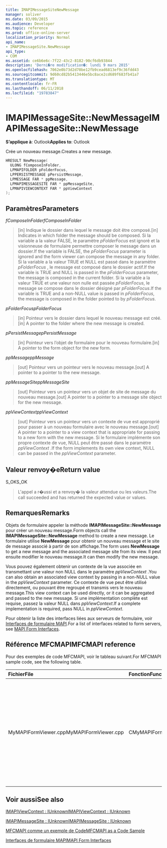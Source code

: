 ```yaml
---
title: IMAPIMessageSiteNewMessage
manager: soliver
ms.date: 03/09/2015
ms.audience: Developer
ms.topic: reference
ms.prod: office-online-server
localization_priority: Normal
api_name:
- IMAPIMessageSite.NewMessage
api_type:
- COM
ms.assetid: ce6b6e6c-7f22-43c2-8182-90cf6db93844
description: 'Derni�re modification�: lundi 9 mars 2015'
ms.openlocfilehash: 7062e0b73d2d70be12fb9cead6813ef9c36fdd43
ms.sourcegitcommit: 9d60cd82b5413446e5bc8ace2cd689f683fb41a7
ms.translationtype: MT
ms.contentlocale: fr-FR
ms.lasthandoff: 06/11/2018
ms.locfileid: "19783847"
---
```

# <a name="imapimessagesitenewmessage"></a><span data-ttu-id="b02f3-103">IMAPIMessageSite::NewMessage</span><span class="sxs-lookup"><span data-stu-id="b02f3-103">IMAPIMessageSite::NewMessage</span></span>

  
  
<span data-ttu-id="b02f3-104">**S’applique à**: Outlook</span><span class="sxs-lookup"><span data-stu-id="b02f3-104">**Applies to**: Outlook</span></span> 
  
<span data-ttu-id="b02f3-105">Crée un nouveau message.</span><span class="sxs-lookup"><span data-stu-id="b02f3-105">Creates a new message.</span></span>
  
```cpp
HRESULT NewMessage(
  ULONG fComposeInFolder,
  LPMAPIFOLDER pFolderFocus,
  LPPERSISTMESSAGE pPersistMessage,
  LPMESSAGE FAR * ppMessage,
  LPMAPIMESSAGESITE FAR * ppMessageSite,
  LPMAPIVIEWCONTEXT FAR * ppViewContext
);
```

## <a name="parameters"></a><span data-ttu-id="b02f3-106">Paramètres</span><span class="sxs-lookup"><span data-stu-id="b02f3-106">Parameters</span></span>

 <span data-ttu-id="b02f3-107">_fComposeInFolder_</span><span class="sxs-lookup"><span data-stu-id="b02f3-107">_fComposeInFolder_</span></span>
  
> <span data-ttu-id="b02f3-108">[in] Indique le dossier dans lequel le message doit être composé.</span><span class="sxs-lookup"><span data-stu-id="b02f3-108">[in] Indicates in which folder the message should be composed.</span></span> <span data-ttu-id="b02f3-109">Si la variable a la valeur FALSE, le paramètre _pFolderFocus_ est ignoré et la visionneuse de formulaire permettre composer le message dans un dossier.</span><span class="sxs-lookup"><span data-stu-id="b02f3-109">If the variable is FALSE, the  _pFolderFocus_ parameter is ignored and the form viewer can compose the message in any folder.</span></span> <span data-ttu-id="b02f3-110">Si la variable a la valeur TRUE et NULL est passé dans le paramètre _pFolderFocus_ , le message est composé dans le dossier actif.</span><span class="sxs-lookup"><span data-stu-id="b02f3-110">If the variable is TRUE and NULL is passed in the  _pFolderFocus_ parameter, the message is composed in the current folder.</span></span> <span data-ttu-id="b02f3-111">Si la variable a la valeur TRUE et une valeur non nulle est passée _pFolderFocus_, le message se compose dans le dossier désigné par _pFolderFocus_.</span><span class="sxs-lookup"><span data-stu-id="b02f3-111">If the variable is TRUE and a non-NULL value is passed in  _pFolderFocus_, the message is composed in the folder pointed to by  _pFolderFocus_.</span></span>
    
 <span data-ttu-id="b02f3-112">_pFolderFocus_</span><span class="sxs-lookup"><span data-stu-id="b02f3-112">_pFolderFocus_</span></span>
  
> <span data-ttu-id="b02f3-113">[in] Pointeur vers le dossier dans lequel le nouveau message est créé.</span><span class="sxs-lookup"><span data-stu-id="b02f3-113">[in] A pointer to the folder where the new message is created.</span></span>
    
 <span data-ttu-id="b02f3-114">_pPersistMessage_</span><span class="sxs-lookup"><span data-stu-id="b02f3-114">_pPersistMessage_</span></span>
  
> <span data-ttu-id="b02f3-115">[in] Pointeur vers l’objet de formulaire pour le nouveau formulaire.</span><span class="sxs-lookup"><span data-stu-id="b02f3-115">[in] A pointer to the form object for the new form.</span></span>
    
 <span data-ttu-id="b02f3-116">_ppMessage_</span><span class="sxs-lookup"><span data-stu-id="b02f3-116">_ppMessage_</span></span>
  
> <span data-ttu-id="b02f3-117">[out] Pointeur vers un pointeur vers le nouveau message.</span><span class="sxs-lookup"><span data-stu-id="b02f3-117">[out] A pointer to a pointer to the new message.</span></span>
    
 <span data-ttu-id="b02f3-118">_ppMessageSite_</span><span class="sxs-lookup"><span data-stu-id="b02f3-118">_ppMessageSite_</span></span>
  
> <span data-ttu-id="b02f3-119">[out] Pointeur vers un pointeur vers un objet de site de message du nouveau message.</span><span class="sxs-lookup"><span data-stu-id="b02f3-119">[out] A pointer to a pointer to a message site object for the new message.</span></span>
    
 <span data-ttu-id="b02f3-120">_ppViewContext_</span><span class="sxs-lookup"><span data-stu-id="b02f3-120">_ppViewContext_</span></span>
  
> <span data-ttu-id="b02f3-121">[out] Pointeur vers un pointeur vers un contexte de vue est approprié pour passer à un nouveau formulaire avec le nouveau message.</span><span class="sxs-lookup"><span data-stu-id="b02f3-121">[out] A pointer to a pointer to a view context that is appropriate for passing to a new form with the new message.</span></span> <span data-ttu-id="b02f3-122">Si le formulaire implémente son propre contexte de vue, NULL peut être passé dans le paramètre _ppViewContext_ .</span><span class="sxs-lookup"><span data-stu-id="b02f3-122">If the form implements its own view context, NULL can be passed in the  _ppViewContext_ parameter.</span></span> 
    
## <a name="return-value"></a><span data-ttu-id="b02f3-123">Valeur renvoy�e</span><span class="sxs-lookup"><span data-stu-id="b02f3-123">Return value</span></span>

<span data-ttu-id="b02f3-124">S_OK</span><span class="sxs-lookup"><span data-stu-id="b02f3-124">S_OK</span></span> 
  
> <span data-ttu-id="b02f3-125">L'appel a r�ussi et a renvoy� la valeur attendue ou les valeurs.</span><span class="sxs-lookup"><span data-stu-id="b02f3-125">The call succeeded and has returned the expected value or values.</span></span>
    
## <a name="remarks"></a><span data-ttu-id="b02f3-126">Remarques</span><span class="sxs-lookup"><span data-stu-id="b02f3-126">Remarks</span></span>

<span data-ttu-id="b02f3-127">Objets de formulaire appeler la méthode **IMAPIMessageSite::NewMessage** pour créer un nouveau message.</span><span class="sxs-lookup"><span data-stu-id="b02f3-127">Form objects call the **IMAPIMessageSite::NewMessage** method to create a new message.</span></span> <span data-ttu-id="b02f3-128">Le formulaire utilise **NewMessage** pour obtenir un nouveau message et le site de message associé à partir de son affichage.</span><span class="sxs-lookup"><span data-stu-id="b02f3-128">The form uses **NewMessage** to get a new message and the associated message site from its view.</span></span> <span data-ttu-id="b02f3-129">Il peut ensuite modifier le nouveau message.</span><span class="sxs-lookup"><span data-stu-id="b02f3-129">It can then modify the new message.</span></span> 
  
<span data-ttu-id="b02f3-130">Vous pouvez également obtenir un contexte de la vue associée en transmettant une valeur non NULL dans le paramètre _ppViewContext_ .</span><span class="sxs-lookup"><span data-stu-id="b02f3-130">You can also obtain an associated view context by passing in a non-NULL value in the  _ppViewContext_ parameter.</span></span> <span data-ttu-id="b02f3-131">Ce contexte de vue peut être utilisé directement, ou pouvant être regroupé et transmis vers le nouveau message.</span><span class="sxs-lookup"><span data-stu-id="b02f3-131">This view context can be used directly, or it can be aggregated and passed to the new message.</span></span> <span data-ttu-id="b02f3-132">Si une implémentation complète est requise, passez la valeur NULL dans _ppViewContext_.</span><span class="sxs-lookup"><span data-stu-id="b02f3-132">If a complete implementation is required, pass NULL in  _ppViewContext_.</span></span>
  
<span data-ttu-id="b02f3-133">Pour obtenir la liste des interfaces liées aux serveurs de formulaire, voir [Interfaces de formulaire MAPI](mapi-form-interfaces.md).</span><span class="sxs-lookup"><span data-stu-id="b02f3-133">For a list of interfaces related to form servers, see [MAPI Form Interfaces](mapi-form-interfaces.md).</span></span>
  
## <a name="mfcmapi-reference"></a><span data-ttu-id="b02f3-134">Référence MFCMAPI</span><span class="sxs-lookup"><span data-stu-id="b02f3-134">MFCMAPI reference</span></span>

<span data-ttu-id="b02f3-135">Pour des exemples de code MFCMAPI, voir le tableau suivant.</span><span class="sxs-lookup"><span data-stu-id="b02f3-135">For MFCMAPI sample code, see the following table.</span></span>
  
|<span data-ttu-id="b02f3-136">**Fichier**</span><span class="sxs-lookup"><span data-stu-id="b02f3-136">**File**</span></span>|<span data-ttu-id="b02f3-137">**Fonction**</span><span class="sxs-lookup"><span data-stu-id="b02f3-137">**Function**</span></span>|<span data-ttu-id="b02f3-138">**Commentaire**</span><span class="sxs-lookup"><span data-stu-id="b02f3-138">**Comment**</span></span>|
|:-----|:-----|:-----|
|<span data-ttu-id="b02f3-139">MyMAPIFormViewer.cpp</span><span class="sxs-lookup"><span data-stu-id="b02f3-139">MyMAPIFormViewer.cpp</span></span>  <br/> |<span data-ttu-id="b02f3-140">CMyMAPIFormViewer::NewMessage</span><span class="sxs-lookup"><span data-stu-id="b02f3-140">CMyMAPIFormViewer::NewMessage</span></span>  <br/> |<span data-ttu-id="b02f3-141">MFCMAPI utilise la méthode **IMAPIMessageSite::NewMessage** pour créer un nouveau message, instanciez un nouvel Observateur de formulaire et appeler **SetPersist** pour définir le message de la visionneuse de formulaire.</span><span class="sxs-lookup"><span data-stu-id="b02f3-141">MFCMAPI uses the **IMAPIMessageSite::NewMessage** method to create a new message, instantiate a new form viewer, and call **SetPersist** to set the message on the form viewer.</span></span> <span data-ttu-id="b02f3-142">Enfin, elle renvoie la visionneuse de formulaire en tant que le site de message.</span><span class="sxs-lookup"><span data-stu-id="b02f3-142">Finally, it returns the form viewer as the message site.</span></span>  <br/> |
   
## <a name="see-also"></a><span data-ttu-id="b02f3-143">Voir aussi</span><span class="sxs-lookup"><span data-stu-id="b02f3-143">See also</span></span>



[<span data-ttu-id="b02f3-144">IMAPIViewContext : IUnknown</span><span class="sxs-lookup"><span data-stu-id="b02f3-144">IMAPIViewContext : IUnknown</span></span>](imapiviewcontextiunknown.md)
  
[<span data-ttu-id="b02f3-145">IMAPIMessageSite : IUnknown</span><span class="sxs-lookup"><span data-stu-id="b02f3-145">IMAPIMessageSite : IUnknown</span></span>](imapimessagesiteiunknown.md)


[<span data-ttu-id="b02f3-146">MFCMAPI comme un exemple de Code</span><span class="sxs-lookup"><span data-stu-id="b02f3-146">MFCMAPI as a Code Sample</span></span>](mfcmapi-as-a-code-sample.md)
  
[<span data-ttu-id="b02f3-147">Interfaces de formulaire MAPI</span><span class="sxs-lookup"><span data-stu-id="b02f3-147">MAPI Form Interfaces</span></span>](mapi-form-interfaces.md)

